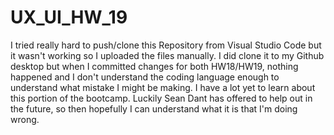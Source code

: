# UX_UI_HW_19


I tried really hard to push/clone this Repository from Visual Studio Code but it wasn't working so I uploaded the files manually. 
I did clone it to my Github desktop but when I committed changes for both HW18/HW19, nothing happened and I don't understand the coding language enough 
to understand what mistake I might be making. 
I have a lot yet to learn about this portion of the bootcamp. 
Luckily Sean Dant has offered to help out in the future, so then hopefully I can understand what it is that I'm doing wrong. 
